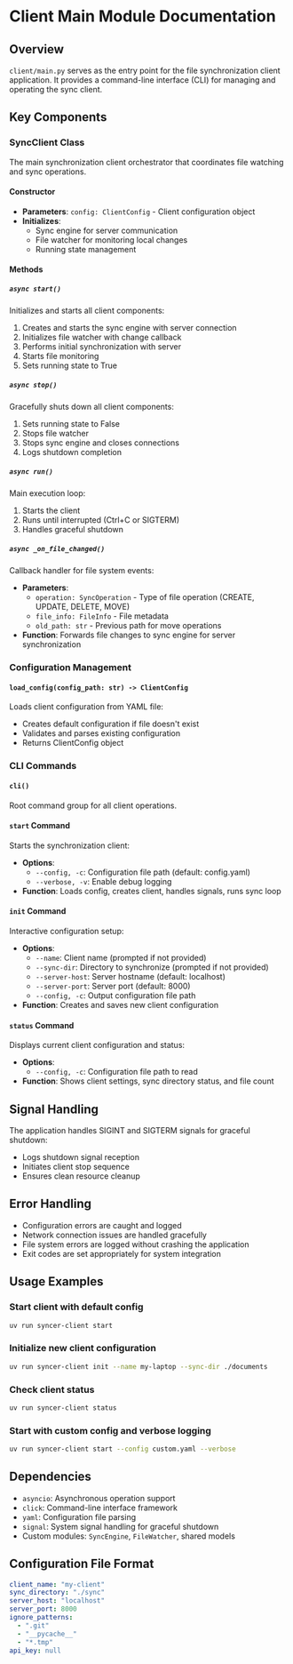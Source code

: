 # Client Main Module Documentation

## Overview

`client/main.py` serves as the entry point for the file synchronization client application. It provides a command-line interface (CLI) for managing and operating the sync client.

## Key Components

### SyncClient Class

The main synchronization client orchestrator that coordinates file watching and sync operations.

#### Constructor

- **Parameters**: `config: ClientConfig` - Client configuration object
- **Initializes**:
  - Sync engine for server communication
  - File watcher for monitoring local changes
  - Running state management

#### Methods

##### `async start()`

Initializes and starts all client components:

1. Creates and starts the sync engine with server connection
2. Initializes file watcher with change callback
3. Performs initial synchronization with server
4. Starts file monitoring
5. Sets running state to True

##### `async stop()`

Gracefully shuts down all client components:

1. Sets running state to False
2. Stops file watcher
3. Stops sync engine and closes connections
4. Logs shutdown completion

##### `async run()`

Main execution loop:

1. Starts the client
2. Runs until interrupted (Ctrl+C or SIGTERM)
3. Handles graceful shutdown

##### `async _on_file_changed()`

Callback handler for file system events:

- **Parameters**:
  - `operation: SyncOperation` - Type of file operation (CREATE, UPDATE, DELETE, MOVE)
  - `file_info: FileInfo` - File metadata
  - `old_path: str` - Previous path for move operations
- **Function**: Forwards file changes to sync engine for server synchronization

### Configuration Management

#### `load_config(config_path: str) -> ClientConfig`

Loads client configuration from YAML file:

- Creates default configuration if file doesn't exist
- Validates and parses existing configuration
- Returns ClientConfig object

### CLI Commands

#### `cli()`

Root command group for all client operations.

#### `start` Command

Starts the synchronization client:

- **Options**:
  - `--config, -c`: Configuration file path (default: config.yaml)
  - `--verbose, -v`: Enable debug logging
- **Function**: Loads config, creates client, handles signals, runs sync loop

#### `init` Command

Interactive configuration setup:

- **Options**:
  - `--name`: Client name (prompted if not provided)
  - `--sync-dir`: Directory to synchronize (prompted if not provided)
  - `--server-host`: Server hostname (default: localhost)
  - `--server-port`: Server port (default: 8000)
  - `--config, -c`: Output configuration file path
- **Function**: Creates and saves new client configuration

#### `status` Command

Displays current client configuration and status:

- **Options**:
  - `--config, -c`: Configuration file path to read
- **Function**: Shows client settings, sync directory status, and file count

## Signal Handling

The application handles SIGINT and SIGTERM signals for graceful shutdown:

- Logs shutdown signal reception
- Initiates client stop sequence
- Ensures clean resource cleanup

## Error Handling

- Configuration errors are caught and logged
- Network connection issues are handled gracefully
- File system errors are logged without crashing the application
- Exit codes are set appropriately for system integration

## Usage Examples

### Start client with default config

```bash
uv run syncer-client start
```

### Initialize new client configuration

```bash
uv run syncer-client init --name my-laptop --sync-dir ./documents
```

### Check client status

```bash
uv run syncer-client status
```

### Start with custom config and verbose logging

```bash
uv run syncer-client start --config custom.yaml --verbose
```

## Dependencies

- `asyncio`: Asynchronous operation support
- `click`: Command-line interface framework
- `yaml`: Configuration file parsing
- `signal`: System signal handling for graceful shutdown
- Custom modules: `SyncEngine`, `FileWatcher`, shared models

## Configuration File Format

```yaml
client_name: "my-client"
sync_directory: "./sync"
server_host: "localhost"
server_port: 8000
ignore_patterns:
  - ".git"
  - "__pycache__"
  - "*.tmp"
api_key: null
```
